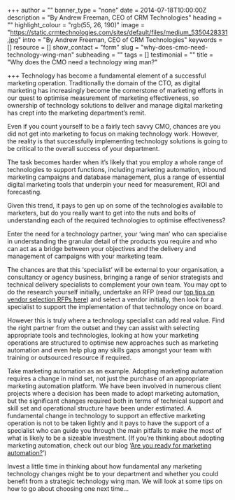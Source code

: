 +++
author = ""
banner_type = "none"
date = 2014-07-18T10:00:00Z
description = "By Andrew Freeman, CEO of CRM Technologies"
heading = ""
highlight_colour = "rgb(55, 26, 190)"
image = "https://static.crmtechnologies.com/sites/default/files/medium_5350428331.jpg"
intro = "By Andrew Freeman, CEO of CRM Technologies"
keywords = []
resource = []
show_contact = "form"
slug = "why-does-cmo-need-technology-wing-man"
subheading = ""
tags = []
testimonial = ""
title = "Why does the CMO need a technology wing man?"

+++
Technology has become a fundamental element of a successful marketing operation. Traditionally the domain of the CTO, as digital marketing has increasingly become the cornerstone of marketing efforts in our quest to optimise measurement of marketing effectiveness, so ownership of technology solutions to deliver and manage digital marketing has crept into the marketing department’s remit.

Even if you count yourself to be a fairly tech savvy CMO, chances are you did not get into marketing to focus on making technology work. However, the reality is that successfully implementing technology solutions is going to be critical to the overall success of your department.

The task becomes harder when it’s likely that you employ a whole range of technologies to support functions, including marketing automation, inbound marketing campaigns and database management, plus a range of essential digital marketing tools that underpin your need for measurement, ROI and forecasting.

Given this trend, it pays to gen up on some of the technologies available to marketers, but do you really want to get into the nuts and bolts of understanding each of the required technologies to optimise effectiveness?

Enter the need for a technology partner, your ‘wing man’ who can specialise in understanding the granular detail of the products you require and who can act as a bridge between your objectives and the delivery and management of campaigns with your marketing team.

The chances are that this ‘specialist’ will be external to your organisation, a consultancy or agency business, bringing a range of senior strategists and technical delivery specialists to complement your own team. You may opt to do the research yourself initially, undertake an RFP (read our [top tips on vendor selection RFPs here](https://www.crmtechnologies.com/blog/2014/03/03/are-you-asking-the-right-questions-in-your-marketing-automation-rfp/)) and select a vendor initially, then look for a specialist to support the implementation of that technology once on board.

However this is truly where a technology specialist can add real value. Find the right partner from the outset and they can assist with selecting appropriate tools and technologies, looking at how your marketing operations are structured to optimise new approaches such as marketing automation and even help plug any skills gaps amongst your team with training or outsourced resource if required.

Take marketing automation as an example. Adopting marketing automation requires a change in mind set, not just the purchase of an appropriate marketing automation platform. We have been involved in numerous client projects where a decision has been made to adopt marketing automation, but the significant changes required both in terms of technical support and skill set and operational structure have been under estimated. A fundamental change in technology to support an effective marketing operation is not to be taken lightly and it pays to have the support of a specialist who can guide you through the main pitfalls to make the most of what is likely to be a sizeable investment. (If you’re thinking about adopting marketing automation, check out our blog ‘[Are you ready for marketing automation?](https://www.crmtechnologies.com/blog/2014/02/26/are-you-ready-for-marketing-automation/)’)

Invest a little time in thinking about how fundamental any marketing technology changes might be to your department and whether you could benefit from a strategic technology wing man. We will look at some tips on how to go about choosing one next time…